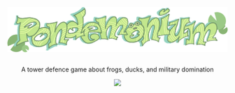 <div align=middle>
 <img align=middle src="./Assets/UI/gameTitle.png" width="512px"></img>
 <br/>
 <br/>
 <p>A tower defence game about frogs, ducks, and military domination</p>
 <a href="https://kahoneki.itch.io/pondemonium">
  <img src="https://img.shields.io/badge/play_on_itch-red"></img>
 </a>
</div>